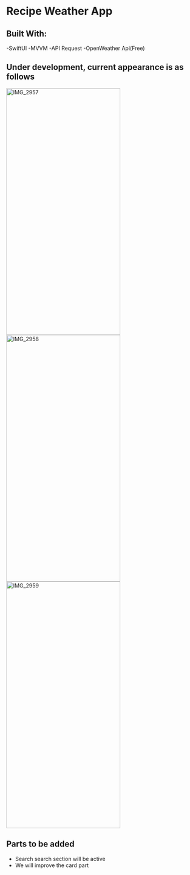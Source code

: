# Recipe Weather App

## Built With:

-SwiftUI 
-MVVM
-API Request
-OpenWeather Api(Free)

## Under development, current appearance is as follows

<img width="300" height="649" alt="IMG_2957" src="https://github.com/user-attachments/assets/519258e6-5b02-44ed-8311-8d650fa9ef8d" />
<img width="300" height="649" alt="IMG_2958" src="https://github.com/user-attachments/assets/b1bf2946-5bc1-430c-b076-b7ea8ba9ff4c" />
<img width="300" height="649" alt="IMG_2959" src="https://github.com/user-attachments/assets/2cec1f4f-6ab1-46f0-a1b3-f0eb998208f2" />

## Parts to be added

- Search search section will be active
- We will improve the card part
